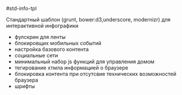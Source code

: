 #std-info-tpl

Стандартный шаблон (grunt, bower:d3,underscore, modernizr) для интерактивной инфографики
+ фулскрин для ленты
+ блокировщих мобильных событий
+ настройка базового контента
+ социальные сети
+ минимальный набор js функций для управления домом
+ тегирование хтмла информацией о браузере
+ блокировка контента при отсутсвие технических возможностей браузера
+ шрифты


